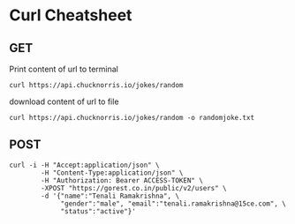 # Curl Cheatsheet

## GET

Print content of url to terminal
```shell
curl https://api.chucknorris.io/jokes/random
```

download content of url to file
```shell
curl https://api.chucknorris.io/jokes/random -o randomjoke.txt
```

## POST

```shell
curl -i -H "Accept:application/json" \
        -H "Content-Type:application/json" \
        -H "Authorization: Bearer ACCESS-TOKEN" \
        -XPOST "https://gorest.co.in/public/v2/users" \
        -d '{"name":"Tenali Ramakrishna", \
             "gender":"male", "email":"tenali.ramakrishna@15ce.com", \
             "status":"active"}'
```
